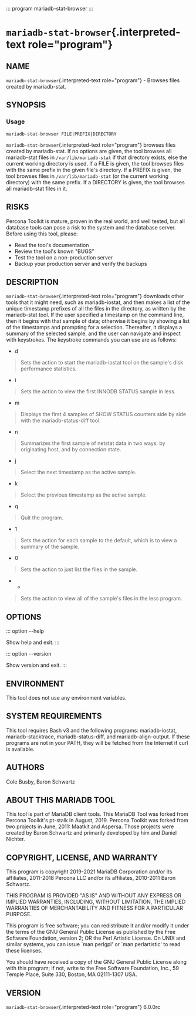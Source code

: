 ::: program
mariadb-stat-browser
:::

# `mariadb-stat-browser`{.interpreted-text role="program"}

## NAME

`mariadb-stat-browser`{.interpreted-text role="program"} - Browses files
created by mariadb-stat.

## SYNOPSIS

### Usage

    mariadb-stat-browser FILE|PREFIX|DIRECTORY

`mariadb-stat-browser`{.interpreted-text role="program"} browses files
created by mariadb-stat. If no options are given, the tool browses all
mariadb-stat files in `/var/lib/mariadb-stat` if that directory exists,
else the current working directory is used. If a FILE is given, the tool
browses files with the same prefix in the given file\'s directory. If a
PREFIX is given, the tool browses files in `/var/lib/mariadb-stat` (or
the current working directory) with the same prefix. If a DIRECTORY is
given, the tool browses all mariadb-stat files in it.

## RISKS

Percona Toolkit is mature, proven in the real world, and well tested,
but all database tools can pose a risk to the system and the database
server. Before using this tool, please:

-   Read the tool\'s documentation
-   Review the tool\'s known \"BUGS\"
-   Test the tool on a non-production server
-   Backup your production server and verify the backups

## DESCRIPTION

`mariadb-stat-browser`{.interpreted-text role="program"} downloads other
tools that it might need, such as mariadb-iostat, and then makes a list
of the unique timestamp prefixes of all the files in the directory, as
written by the mariadb-stat tool. If the user specified a timestamp on
the command line, then it begins with that sample of data; otherwise it
begins by showing a list of the timestamps and prompting for a
selection. Thereafter, it displays a summary of the selected sample, and
the user can navigate and inspect with keystrokes. The keystroke
commands you can use are as follows:

-   d

> Sets the action to start the mariadb-iostat tool on the sample\'s disk
> performance statistics.

-   i

> Sets the action to view the first INNODB STATUS sample in less.

-   m

> Displays the first 4 samples of SHOW STATUS counters side by side with
> the mariadb-status-diff tool.

-   n

> Summarizes the first sample of netstat data in two ways: by
> originating host, and by connection state.

-   j

> Select the next timestamp as the active sample.

-   k

> Select the previous timestamp as the active sample.

-   q

> Quit the program.

-   1

> Sets the action for each sample to the default, which is to view a
> summary of the sample.

-   0

> Sets the action to just list the files in the sample.

-   -   

> Sets the action to view all of the sample\'s files in the less
> program.

## OPTIONS

::: option
\--help

Show help and exit.
:::

::: option
\--version

Show version and exit.
:::

## ENVIRONMENT

This tool does not use any environment variables.

## SYSTEM REQUIREMENTS

This tool requires Bash v3 and the following programs: mariadb-iostat,
mariadb-stacktrace, mariadb-status-diff, and mariadb-align-output. If
these programs are not in your PATH, they will be fetched from the
Internet if curl is available.

## AUTHORS

Cole Busby, Baron Schwartz

## ABOUT THIS MARIADB TOOL

This tool is part of MariaDB client tools. This MariaDB Tool was forked
from Percona Toolkit\'s pt-stalk in August, 2019. Percona Toolkit was
forked from two projects in June, 2011: Maatkit and Aspersa. Those
projects were created by Baron Schwartz and primarily developed by him
and Daniel Nichter.

## COPYRIGHT, LICENSE, AND WARRANTY

This program is copyright 2019-2021 MariaDB Corporation and/or its
affiliates, 2011-2018 Percona LLC and/or its affiliates, 2010-2011 Baron
Schwartz.

THIS PROGRAM IS PROVIDED \"AS IS\" AND WITHOUT ANY EXPRESS OR IMPLIED
WARRANTIES, INCLUDING, WITHOUT LIMITATION, THE IMPLIED WARRANTIES OF
MERCHANTABILITY AND FITNESS FOR A PARTICULAR PURPOSE.

This program is free software; you can redistribute it and/or modify it
under the terms of the GNU General Public License as published by the
Free Software Foundation, version 2; OR the Perl Artistic License. On
UNIX and similar systems, you can issue \`man perlgpl\' or \`man
perlartistic\' to read these licenses.

You should have received a copy of the GNU General Public License along
with this program; if not, write to the Free Software Foundation, Inc.,
59 Temple Place, Suite 330, Boston, MA 02111-1307 USA.

## VERSION

`mariadb-stat-browser`{.interpreted-text role="program"} 6.0.0rc
